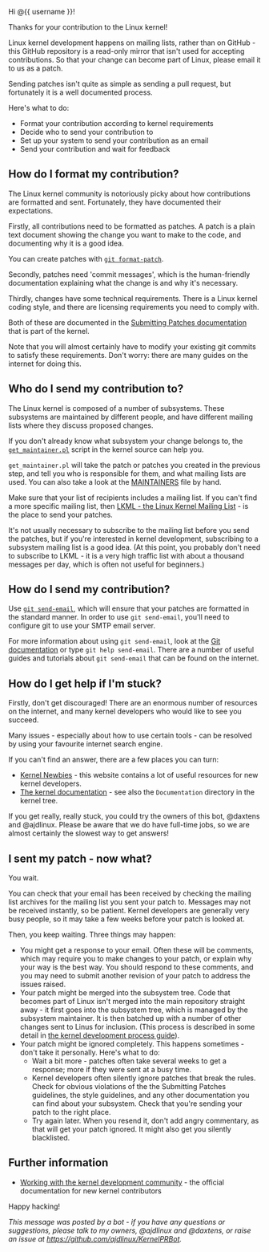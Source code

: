 Hi @{{ username }}!

Thanks for your contribution to the Linux kernel!

Linux kernel development happens on mailing lists, rather than on GitHub - this GitHub repository is a read-only mirror that isn't used for accepting contributions. So that your change can become part of Linux, please email it to us as a patch.

Sending patches isn't quite as simple as sending a pull request, but fortunately it is a well documented process.

Here's what to do:

* Format your contribution according to kernel requirements
* Decide who to send your contribution to
* Set up your system to send your contribution as an email
* Send your contribution and wait for feedback

How do I format my contribution?
--------------------------------

The Linux kernel community is notoriously picky about how contributions are formatted and sent. Fortunately, they have documented their expectations.

Firstly, all contributions need to be formatted as patches. A patch is a plain text document showing the change you want to make to the code, and documenting why it is a good idea.

You can create patches with [`git format-patch`](https://git-scm.com/docs/git-format-patch).

Secondly, patches need 'commit messages', which is the human-friendly documentation explaining what the change is and why it's necessary.

Thirdly, changes have some technical requirements. There is a Linux kernel coding style, and there are licensing requirements you need to comply with.

Both of these are documented in the [Submitting Patches documentation](https://kernel.org/doc/html/latest/process/submitting-patches.html) that is part of the kernel.

Note that you will almost certainly have to modify your existing git commits to satisfy these requirements. Don't worry: there are many guides on the internet for doing this.

Who do I send my contribution to?
---------------------------------

The Linux kernel is composed of a number of subsystems. These subsystems are maintained by different people, and have different mailing lists where they discuss proposed changes.

If you don't already know what subsystem your change belongs to, the [`get_maintainer.pl`](https://github.com/torvalds/linux/blob/master/scripts/get_maintainer.pl) script in the kernel source can help you.

`get_maintainer.pl` will take the patch or patches you created in the previous step, and tell you who is responsible for them, and what mailing lists are used. You can also take a look at the [MAINTAINERS](https://www.kernel.org/doc/linux/MAINTAINERS) file by hand.

Make sure that your list of recipients includes a mailing list. If you can't find a more specific mailing list, then [LKML - the Linux Kernel Mailing List](http://vger.kernel.org/vger-lists.html#linux-kernel) - is the place to send your patches.

It's not usually necessary to subscribe to the mailing list before you send the patches, but if you're interested in kernel development, subscribing to a subsystem mailing list is a good idea. (At this point, you probably don't need to subscribe to LKML - it is a very high traffic list with about a thousand messages per day, which is often not useful for beginners.)

How do I send my contribution?
------------------------------

Use [`git send-email`](https://git-scm.com/docs/git-send-email), which will ensure that your patches are formatted in the standard manner. In order to use `git send-email`, you'll need to configure git to use your SMTP email server.

For more information about using `git send-email`, look at the [Git documentation](https://git-scm.com/docs/git-send-email) or type `git help send-email`. There are a number of useful guides and tutorials about `git send-email` that can be found on the internet.

How do I get help if I'm stuck?
-------------------------------

Firstly, don't get discouraged! There are an enormous number of resources on the internet, and many kernel developers who would like to see you succeed.

Many issues - especially about how to use certain tools - can be resolved by using your favourite internet search engine.

If you can't find an answer, there are a few places you can turn:

* [Kernel Newbies](https://kernelnewbies.org) - this website contains a lot of useful resources for new kernel developers.
* [The kernel documentation](https://www.kernel.org/doc/html/latest/) - see also the `Documentation` directory in the kernel tree.

If you get really, really stuck, you could try the owners of this bot, @daxtens and @ajdlinux. Please be aware that we do have full-time jobs, so we are almost certainly the slowest way to get answers!

I sent my patch - now what?
---------------------------

You wait.

You can check that your email has been received by checking the mailing list archives for the mailing list you sent your patch to. Messages may not be received instantly, so be patient. Kernel developers are generally very busy people, so it may take a few weeks before your patch is looked at.

Then, you keep waiting. Three things may happen:

* You might get a response to your email. Often these will be comments, which may require you to make changes to your patch, or explain why your way is the best way. You should respond to these comments, and you may need to submit another revision of your patch to address the issues raised.
* Your patch might be merged into the subsystem tree. Code that becomes part of Linux isn't merged into the main repository straight away - it first goes into the subsystem tree, which is managed by the subsystem maintainer. It is then batched up with a number of other changes sent to Linus for inclusion. (This process is described in some detail in [the kernel development process guide](https://www.kernel.org/doc/html/latest/process/development-process.html)).
* Your patch might be ignored completely. This happens sometimes - don't take it personally. Here's what to do:
	* Wait a bit more - patches often take several weeks to get a response; more if they were sent at a busy time.
	* Kernel developers often silently ignore patches that break the rules. Check for obvious violations of the the Submitting Patches guidelines, the style guidelines, and any other documentation you can find about your subsystem. Check that you're sending your patch to the right place.
	* Try again later. When you resend it, don't add angry commentary, as that will get your patch ignored. It might also get you silently blacklisted.

Further information
-------------------

* [Working with the kernel development community](https://www.kernel.org/doc/html/latest/process/index.html) - the official documentation for new kernel contributors

Happy hacking!

*This message was posted by a bot - if you have any questions or suggestions, please talk to my owners, @ajdlinux and @daxtens, or raise an issue at https://github.com/ajdlinux/KernelPRBot.*
